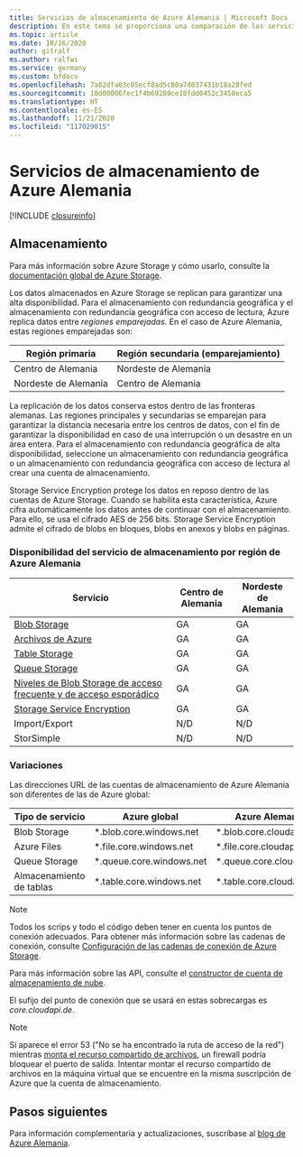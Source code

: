 ```yaml
---
title: Servicios de almacenamiento de Azure Alemania | Microsoft Docs
description: En este tema se proporciona una comparación de los servicios de almacenamiento de Azure Alemania. También encontrará otra información relevante.
ms.topic: article
ms.date: 10/16/2020
author: gitralf
ms.author: ralfwi
ms.service: germany
ms.custom: bfdocs
ms.openlocfilehash: 7a82dfa03c85ecf8ad5c80a7d037431b18a28fed
ms.sourcegitcommit: 10d00006fec1f4b69289ce18fdd0452c3458eca5
ms.translationtype: HT
ms.contentlocale: es-ES
ms.lasthandoff: 11/21/2020
ms.locfileid: "117029015"
---
```

# <a name="azure-germany-storage-services"></a>Servicios de almacenamiento de Azure Alemania

[!INCLUDE [closureinfo](../../includes/germany-closure-info.md)]

## <a name="storage"></a>Almacenamiento
Para más información sobre Azure Storage y cómo usarlo, consulte la [documentación global de Azure Storage](../storage/index.yml).

Los datos almacenados en Azure Storage se replican para garantizar una alta disponibilidad. Para el almacenamiento con redundancia geográfica y el almacenamiento con redundancia geográfica con acceso de lectura, Azure replica datos entre *regiones emparejadas*. En el caso de Azure Alemania, estas regiones emparejadas son:

| Región primaria | Región secundaria (emparejamiento) |
| --- | --- |
| Centro de Alemania | Nordeste de Alemania |
| Nordeste de Alemania | Centro de Alemania |

La replicación de los datos conserva estos dentro de las fronteras alemanas. Las regiones principales y secundarias se emparejan para garantizar la distancia necesaria entre los centros de datos, con el fin de garantizar la disponibilidad en caso de una interrupción o un desastre en un área entera. Para el almacenamiento con redundancia geográfica de alta disponibilidad, seleccione un almacenamiento con redundancia geográfica o un almacenamiento con redundancia geográfica con acceso de lectura al crear una cuenta de almacenamiento.  

Storage Service Encryption protege los datos en reposo dentro de las cuentas de Azure Storage. Cuando se habilita esta característica, Azure cifra automáticamente los datos antes de continuar con el almacenamiento. Para ello, se usa el cifrado AES de 256 bits. Storage Service Encryption admite el cifrado de blobs en bloques, blobs en anexos y blobs en páginas.

### <a name="storage-service-availability-by-azure-germany-region"></a>Disponibilidad del servicio de almacenamiento por región de Azure Alemania

| Servicio | Centro de Alemania | Nordeste de Alemania |
| --- | --- | --- |
| [Blob Storage](../storage/common/storage-introduction.md#blob-storage) |GA |GA |
| [Archivos de Azure](../storage/common/storage-introduction.md#azure-files) | GA | GA |
| [Table Storage](../storage/common/storage-introduction.md#table-storage) |GA  |GA |
| [Queue Storage](../storage/common/storage-introduction.md#queue-storage) |GA | GA |
| [Niveles de Blob Storage de acceso frecuente y de acceso esporádico](../storage/blobs/storage-blob-storage-tiers.md) |GA |GA |
| [Storage Service Encryption](../storage/common/storage-service-encryption.md) |GA |GA |
| Import/Export |N/D |N/D |
| StorSimple |N/D |N/D |

### <a name="variations"></a>Variaciones
Las direcciones URL de las cuentas de almacenamiento de Azure Alemania son diferentes de las de Azure global:

| Tipo de servicio | Azure global | Azure Alemania |
| --- | --- | --- |
| Blob Storage | *.blob.core.windows.net | *.blob.core.cloudapi.de |
| Azure Files | *.file.core.windows.net | *.file.core.cloudapi.de | 
| Queue Storage | *.queue.core.windows.net | *.queue.core.cloudapi.de |
| Almacenamiento de tablas | *.table.core.windows.net | *.table.core.cloudapi.de |

> [!NOTE]
> Todos los scrips y todo el código deben tener en cuenta los puntos de conexión adecuados. Para obtener más información sobre las cadenas de conexión, consulte [Configuración de las cadenas de conexión de Azure Storage](../storage/common/storage-configure-connection-string.md). 
>
>

Para más información sobre las API, consulte el [constructor de cuenta de almacenamiento de nube](/dotnet/api/microsoft.azure.cosmos.table.cloudstorageaccount.-ctor).

El sufijo del punto de conexión que se usará en estas sobrecargas es *core.cloudapi.de*.

> [!NOTE]
> Si aparece el error 53 ("No se ha encontrado la ruta de acceso de la red") mientras [monta el recurso compartido de archivos](../storage/files/storage-dotnet-how-to-use-files.md), un firewall podría bloquear el puerto de salida. Intentar montar el recurso compartido de archivos en la máquina virtual que se encuentre en la misma suscripción de Azure que la cuenta de almacenamiento.
>
>


## <a name="next-steps"></a>Pasos siguientes
Para información complementaria y actualizaciones, suscríbase al [blog de Azure Alemania](/archive/blogs/azuregermany/).